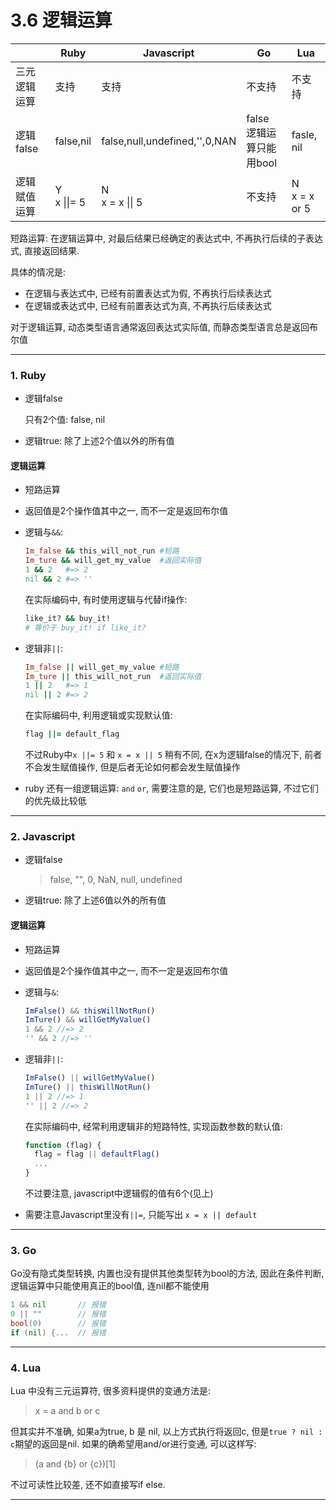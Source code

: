 # 3.6 逻辑运算

|              | Ruby                   | Javascript                    | Go                          | Lua             |
|--------------|------------------------|-------------------------------|-----------------------------|-----------------|
| 三元逻辑运算 | 支持                   | 支持                          | 不支持                      | 不支持          |
| 逻辑false    | false,nil              | false,null,undefined,'',0,NAN | false<br>逻辑运算只能用bool | fasle, nil      |
| 逻辑赋值运算 | Y<br>x &#124;&#124;= 5 | N<br>x = x &#124;&#124; 5     | 不支持                      | N<br>x = x or 5 |


短路运算: 在逻辑运算中, 对最后结果已经确定的表达式中, 不再执行后续的子表达式, 直接返回结果. 

具体的情况是:
* 在逻辑与表达式中, 已经有前置表达式为假, 不再执行后续表达式
* 在逻辑或表达式中, 已经有前置表达式为真, 不再执行后续表达式

对于逻辑运算, 动态类型语言通常返回表达式实际值, 而静态类型语言总是返回布尔值

---

### 1. Ruby

* 逻辑false

  只有2个值: false, nil

* 逻辑true: 除了上述2个值以外的所有值

#### 逻辑运算

* 短路运算
* 返回值是2个操作值其中之一, 而不一定是返回布尔值

* 逻辑与`&&`:
  ```ruby
  Im_false && this_will_not_run #短路
  Im_ture && will_get_my_value  #返回实际值
  1 && 2   #=> 2
  nil && 2 #=> ''
  ```

  在实际编码中, 有时使用逻辑与代替if操作:
  ```ruby
  like_it? && buy_it!
  # 等价于 buy_it! if like_it?
  ```

* 逻辑非`||`:
  ```ruby
  Im_false || will_get_my_value #短路
  Im_ture || this_will_not_run  #返回实际值
  1 || 2   #=> 1
  nil || 2 #=> 2
  ```

  在实际编码中, 利用逻辑或实现默认值:

  ```ruby
  flag ||= default_flag
  ```

  不过Ruby中`x ||= 5` 和 `x = x || 5` 稍有不同, 在x为逻辑false的情况下, 前者不会发生赋值操作, 但是后者无论如何都会发生赋值操作

* ruby 还有一组逻辑运算: `and` `or`, 需要注意的是, 它们也是短路运算, 不过它们的优先级比较低

---

### 2. Javascript

* 逻辑false

  > false, "", 0, NaN, null, undefined

* 逻辑true: 除了上述6值以外的所有值

#### 逻辑运算

* 短路运算
* 返回值是2个操作值其中之一, 而不一定是返回布尔值

* 逻辑与`&`:
  ```javascript
  ImFalse() && thisWillNotRun()
  ImTure() && willGetMyValue()
  1 && 2 //=> 2
  '' && 2 //=> ''
  ```

* 逻辑非`||`:

  ```javascript
  ImFalse() || willGetMyValue()
  ImTure() || thisWillNotRun()
  1 || 2 //=> 1
  '' || 2 //=> 2
  ```

  在实际编码中, 经常利用逻辑非的短路特性, 实现函数参数的默认值:

  ```javascript
  function (flag) {
    flag = flag || defaultFlag()
    ...
  }
  ```

  不过要注意, javascript中逻辑假的值有6个(见上)

* 需要注意Javascript里没有`||=`, 只能写出 `x = x || default`


---

### 3. Go

Go没有隐式类型转换, 内置也没有提供其他类型转为bool的方法, 因此在条件判断, 逻辑运算中只能使用真正的bool值, 连nil都不能使用

```go
1 && nil       // 报错
0 || ""        // 报错
bool(0)        // 报错
if (nil) {...  // 报错
```

---

### 4. Lua

Lua 中没有三元运算符, 很多资料提供的变通方法是:

> x = a and b or c

但其实并不准确, 如果a为true, b 是 nil, 以上方式执行将返回c, 但是`true ? nil : c`期望的返回是nil. 如果的确希望用and/or进行变通, 可以这样写:

> (a and {b} or {c})[1]

不过可读性比较差, 还不如直接写if else.


---
